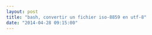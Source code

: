```yaml
---
layout: post
title: "bash, convertir un fichier iso-8859 en utf-8"
date: "2014-04-28 09:15:00"
---
```

<script src="https://pastebin.com/embed_js/1S7NutHH"></script>

<div style="height: 0; overflow: hidden;">iconv iso-8859-1 utf-8 iso 8859 utf convert accent accents
</div>
